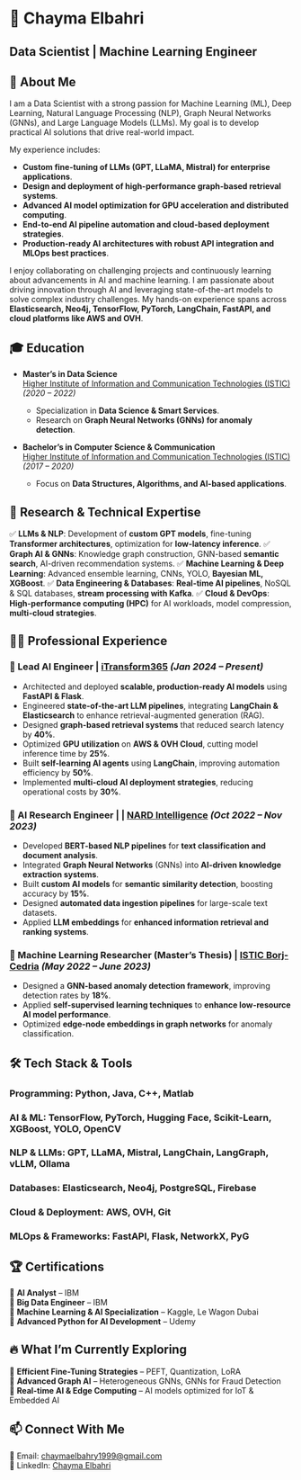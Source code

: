 # 📌 Chayma Elbahri
## Data Scientist | Machine Learning Engineer


## 🚀 About Me
I am a Data Scientist with a strong passion for Machine Learning (ML), Deep Learning, Natural Language Processing (NLP), Graph Neural Networks (GNNs), and Large Language Models (LLMs). My goal is to develop practical AI solutions that drive real-world impact.

My experience includes:
- **Custom fine-tuning of LLMs (GPT, LLaMA, Mistral) for enterprise applications**.
- **Design and deployment of high-performance graph-based retrieval systems**.
- **Advanced AI model optimization for GPU acceleration and distributed computing**.
- **End-to-end AI pipeline automation and cloud-based deployment strategies**.
- **Production-ready AI architectures with robust API integration and MLOps best practices**.

I enjoy collaborating on challenging projects and continuously learning about advancements in AI and machine learning. 
I am passionate about driving innovation through AI and leveraging state-of-the-art models to solve complex industry challenges. My hands-on experience spans across **Elasticsearch, Neo4j, TensorFlow, PyTorch, LangChain, FastAPI, and cloud platforms like AWS and OVH**.



## 🎓 Education
- **Master’s in Data Science**  
  [Higher Institute of Information and Communication Technologies (ISTIC)](http://www.istic.rnu.tn/fr/)  
  *(2020 – 2022)*
  - Specialization in **Data Science & Smart Services**.
  - Research on **Graph Neural Networks (GNNs) for anomaly detection**.

- **Bachelor’s in Computer Science & Communication**  
  [Higher Institute of Information and Communication Technologies (ISTIC)](http://www.istic.rnu.tn/fr/)  
  *(2017 – 2020)*
  - Focus on **Data Structures, Algorithms, and AI-based applications**.



## 🔬 Research & Technical Expertise
✅ **LLMs & NLP**: Development of **custom GPT models**, fine-tuning **Transformer architectures**, optimization for **low-latency inference**.
✅ **Graph AI & GNNs**: Knowledge graph construction, GNN-based **semantic search**, AI-driven recommendation systems.
✅ **Machine Learning & Deep Learning**: Advanced ensemble learning, CNNs, YOLO, **Bayesian ML, XGBoost**.
✅ **Data Engineering & Databases**: **Real-time AI pipelines**, NoSQL & SQL databases, **stream processing with Kafka**.
✅ **Cloud & DevOps**: **High-performance computing (HPC)** for AI workloads, model compression, **multi-cloud strategies**.



## 👨‍💻 Professional Experience

### **🔹 Lead AI Engineer | [iTransform365](https://itransform365.com/)**  *(Jan 2024 – Present)*
- Architected and deployed **scalable, production-ready AI models** using **FastAPI & Flask**.
- Engineered **state-of-the-art LLM pipelines**, integrating **LangChain & Elasticsearch** to enhance retrieval-augmented generation (RAG).
- Designed **graph-based retrieval systems** that reduced search latency by **40%**.
- Optimized **GPU utilization** on **AWS & OVH Cloud**, cutting model inference time by **25%**.
- Built **self-learning AI agents** using **LangChain**, improving automation efficiency by **50%**.
- Implemented **multi-cloud AI deployment strategies**, reducing operational costs by **30%**.

### **🔹 AI Research Engineer | | [NARD Intelligence](https://www.nard-intelligence.net/)**  *(Oct 2022 – Nov 2023)*
- Developed **BERT-based NLP pipelines** for **text classification and document analysis**.
- Integrated **Graph Neural Networks** (GNNs) into **AI-driven knowledge extraction systems**.
- Built **custom AI models** for **semantic similarity detection**, boosting accuracy by **15%**.
- Designed **automated data ingestion pipelines** for large-scale text datasets.
- Applied **LLM embeddings** for **enhanced information retrieval and ranking systems**.

### **🔹 Machine Learning Researcher (Master’s Thesis) | [ISTIC Borj-Cedria](http://www.istic.rnu.tn/fr/)**  *(May 2022 – June 2023)*
- Designed a **GNN-based anomaly detection framework**, improving detection rates by **18%**.
- Applied **self-supervised learning techniques** to **enhance low-resource AI model performance**.
- Optimized **edge-node embeddings in graph networks** for anomaly classification.



## 🛠️ Tech Stack & Tools

### **Programming**: Python, Java, C++, Matlab  
### **AI & ML**: TensorFlow, PyTorch, Hugging Face, Scikit-Learn, XGBoost, YOLO, OpenCV  
### **NLP & LLMs**: GPT, LLaMA, Mistral, LangChain, LangGraph, vLLM, Ollama  
### **Databases**: Elasticsearch, Neo4j, PostgreSQL, Firebase  
### **Cloud & Deployment**: AWS, OVH, Git  
### **MLOps & Frameworks**: FastAPI, Flask, NetworkX, PyG


## 🏆 Certifications
📜 **AI Analyst** – IBM  
📜 **Big Data Engineer** – IBM  
📜 **Machine Learning & AI Specialization** – Kaggle, Le Wagon Dubai  
📜 **Advanced Python for AI Development** – Udemy  



## 🔥 What I’m Currently Exploring
🚀 **Efficient Fine-Tuning Strategies** – PEFT, Quantization, LoRA  
🚀 **Advanced Graph AI** – Heterogeneous GNNs, GNNs for Fraud Detection  
🚀 **Real-time AI & Edge Computing** – AI models optimized for IoT & Embedded AI  



## 📫 Connect With Me
📧 Email: [chaymaelbahry1999@gmail.com](mailto:chaymaelbahry1999@gmail.com)  
💼 LinkedIn: [Chayma Elbahri](https://www.linkedin.com/in/chayma-elbahri/)  


